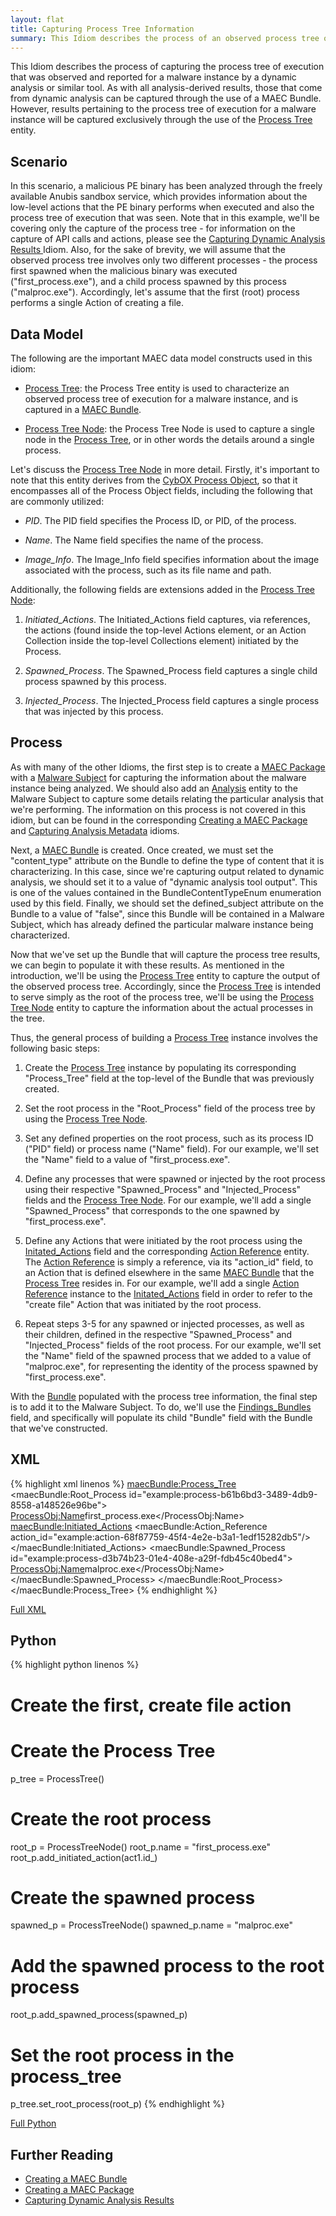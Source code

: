 ```yaml
---
layout: flat
title: Capturing Process Tree Information
summary: This Idiom describes the process of an observed process tree of execution for a malware instance, as reported through a dynamic analysis or similar tool.
---
```


This Idiom describes the process of capturing the process tree of execution that was observed and reported for a malware instance by a dynamic analysis or similar tool. As with all analysis-derived results, those that come from dynamic analysis can be captured through the use of a MAEC Bundle. However, results pertaining to the process tree of execution for a malware instance will be captured exclusively through the use of the [Process Tree](/data-model/{{site.current_version}}/maecBundle/ProcessTreeType) entity.

## Scenario

In this scenario, a malicious PE binary has been analyzed through the freely available Anubis sandbox service, which provides information about the low-level actions that the PE binary performs when executed and also the process tree of execution that was seen. Note that in this example, we'll be covering only the capture of the process tree - for information on the capture of API calls and actions, please see the [Capturing Dynamic Analysis Results ](../dynamic_analysis) Idiom. Also, for the sake of brevity, we will assume that the observed process tree involves only two different processes - the process first spawned when the malicious binary was executed ("first_process.exe"), and a child process spawned by this process ("malproc.exe"). Accordingly, let's assume that the first (root) process performs a single Action of creating a file.

## Data Model

The following are the important MAEC data model constructs used in this idiom:

* [Process Tree](/data-model/{{site.current_version}}/maecBundle/ProcessTreeType): the Process Tree entity is used to characterize an observed process tree of execution for a malware instance, and is captured in a [MAEC Bundle](/data-model/{{site.current_version}}/maecBundle/BundleType).

* [Process Tree Node](/data-model/{{site.current_version}}/maecBundle/ProcessTreeNodeType): the Process Tree Node is used to capture a single node in the [Process Tree](/data-model/{{site.current_version}}/maecBundle/ProcessTreeType), or in other words the details around a single process.

Let's discuss the [Process Tree Node](/data-model/{{site.current_version}}/maecBundle/ProcessTreeNodeType) in more detail. Firstly, it's important to note that this entity derives from the [CybOX Process Object](/data-model/{{site.current_version}}/ProcessObj/ProcessObjectType), so that it encompasses all of the Process Object fields, including the following that are commonly utilized:

*	*PID*. The PID field specifies the Process ID, or PID, of the process.

*	*Name*. The Name field specifies the name of the process.

*	*Image_Info*. The Image_Info field specifies information about the image associated with the process, such as its file name and path.

Additionally, the following fields are extensions added in the [Process Tree Node](/data-model/{{site.current_version}}/maecBundle/ProcessTreeNodeType):

1.	*Initiated_Actions*. The Initiated_Actions field captures, via references, the actions (found inside the top-level Actions element, or an Action Collection inside the top-level Collections element) initiated by the Process.

2.	*Spawned_Process*. The Spawned_Process field captures a single child process spawned by this process.

3.	*Injected_Process*. The Injected_Process field captures a single process that was injected by this process.

## Process

As with many of the other Idioms, the first step is to create a [MAEC Package](/data-model/{{site.current_version}}/maecPackage/PackageType) with a [Malware Subject](/data-model/{{site.current_version}}/maecPackage/MalwareSubjectType) for capturing the information about the malware instance being analyzed. We should also add an [Analysis](/data-model/{{site.current_version}}/maecPackage/AnalysisType) entity to the Malware Subject to capture some details relating the particular analysis that we're performing. The information on this process is not covered in this idiom, but can be found in the corresponding [Creating a MAEC Package](../package_creation) and [Capturing Analysis Metadata](../analysis_metadata) idioms.

Next, a [MAEC Bundle](/data-model/{{site.current_version}}/maecBundle/BundleType) is created. Once created, we must set the "content_type" attribute on the Bundle to define the type of content that it is characterizing.  In this case, since we're capturing output related to dynamic analysis, we should set it to a value of "dynamic analysis tool output". This is one of the values contained in the BundleContentTypeEnum enumeration used by this field. Finally, we should set the defined_subject attribute on the Bundle to a value of "false", since this Bundle will be contained in a Malware Subject, which has already defined the particular malware instance being characterized.

Now that we've set up the Bundle that will capture the process tree results, we can begin to populate it with these results. As mentioned in the introduction, we'll be using the [Process Tree](/data-model/{{site.current_version}}/maecBundle/ProcessTreeType) entity to capture the output of the observed process tree. Accordingly, since the [Process Tree](/data-model/{{site.current_version}}/maecBundle/ProcessTreeType) is intended to serve simply as the root of the process tree, we'll be using the [Process Tree Node](/data-model/{{site.current_version}}/maecBundle/ProcessTreeNodeType) entity to capture the information about the actual processes in the tree. 

Thus, the general process of building a [Process Tree](/data-model/{{site.current_version}}/maecBundle/ProcessTreeType) instance involves the following basic steps:

1.	Create the [Process Tree](/data-model/{{site.current_version}}/maecBundle/ProcessTreeType) instance by populating its corresponding "Process_Tree" field at the top-level of the Bundle that was previously created. 

2.	Set the root process in the "Root_Process" field of the process tree by using the [Process Tree Node](/data-model/{{site.current_version}}/maecBundle/ProcessTreeNodeType). 

3.	Set any defined properties on the root process, such as its process ID ("PID" field) or process name ("Name" field). For our example, we'll set the "Name" field to a value of "first_process.exe". 

4.	Define any processes that were spawned or injected by the root process using their respective "Spawned_Process" and "Injected_Process" fields and the [Process Tree Node](/data-model/{{site.current_version}}/maecBundle/ProcessTreeNodeType). For our example, we'll add a single "Spawned_Process" that corresponds to the one spawned by "first_process.exe". 

5.	Define any Actions that were initiated by the root process using the [Initated_Actions](/data-model/{{site.current_version}}/maecBundle/ActionReferenceListType) field and the corresponding [Action Reference](/data-model/{{site.current_version}}/cybox/ActionReferenceType) entity. The [Action Reference](/data-model/{{site.current_version}}/cybox/ActionReferenceType) is simply a reference, via its "action_id" field, to an Action that is defined elsewhere in the same [MAEC Bundle](/data-model/{{site.current_version}}/maecBundle/BundleType) that the [Process Tree](/data-model/{{site.current_version}}/maecBundle/ProcessTreeType) resides in. For our example, we'll add a single [Action Reference](/data-model/{{site.current_version}}/cybox/ActionReferenceType) instance to the [Initated_Actions](/data-model/{{site.current_version}}/maecBundle/ActionReferenceListType) field in order to refer to the "create file" Action that was initiated by the root process.

6.	Repeat steps 3-5 for any spawned or injected processes, as well as their children, defined in the respective "Spawned_Process" and "Injected_Process" fields of the root process.  For our example, we'll set the "Name" field of the spawned process that we added to a value of "malproc.exe", for representing the identity of the process spawned by "first_process.exe".

With the [Bundle](/data-model/{{site.current_version}}/maecBundle/BundleType) populated with the process tree information, the final step is to add it to the Malware Subject. To do, we'll use the [Findings_Bundles](/data-model/{{site.current_version}}/maecPackage/FindingsBundleListType) field, and specifically will populate its child "Bundle" field with the Bundle that we've constructed.

## XML

{% highlight xml linenos %}
<maecBundle:Process_Tree>
	<maecBundle:Root_Process id="example:process-b61b6bd3-3489-4db9-8558-a148526e96be">
		<ProcessObj:Name>first_process.exe</ProcessObj:Name>
		<maecBundle:Initiated_Actions>
			<maecBundle:Action_Reference action_id="example:action-68f87759-45f4-4e2e-b3a1-1edf15282db5"/>
		</maecBundle:Initiated_Actions>
		<maecBundle:Spawned_Process id="example:process-d3b74b23-01e4-408e-a29f-fdb45c40bed4">
			<ProcessObj:Name>malproc.exe</ProcessObj:Name>
		</maecBundle:Spawned_Process>
	</maecBundle:Root_Process>
</maecBundle:Process_Tree>
{% endhighlight %}

[Full XML](maec_process_tree.xml)

## Python

{% highlight python linenos %}
# Create the first, create file action
# Create the Process Tree
p_tree = ProcessTree()

# Create the root process
root_p = ProcessTreeNode()
root_p.name = "first_process.exe"
root_p.add_initiated_action(act1.id_)

# Create the spawned process
spawned_p = ProcessTreeNode()
spawned_p.name = "malproc.exe"

# Add the spawned process to the root process
root_p.add_spawned_process(spawned_p)

# Set the root process in the process_tree
p_tree.set_root_process(root_p)
{% endhighlight %}

[Full Python](maec_process_tree.py)

## Further Reading
* [Creating a MAEC Bundle](../bundle_creation)
* [Creating a MAEC Package](../package_creation)
* [Capturing Dynamic Analysis Results](../dynamic_analysis)